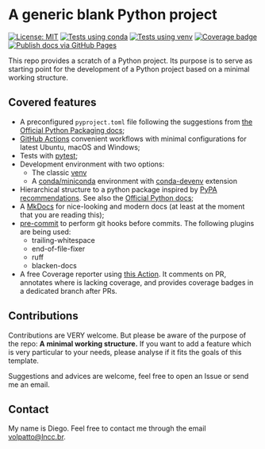 # A generic blank Python project

[![License: MIT](https://img.shields.io/badge/License-MIT-yellow.svg)](https://opensource.org/licenses/MIT)
[![Tests using conda](https://github.com/volpatto/blank-python-project/actions/workflows/tests-conda.yml/badge.svg)](https://github.com/volpatto/blank-python-project/actions/workflows/tests-conda.yml)
[![Tests using venv](https://github.com/volpatto/blank-python-project/actions/workflows/tests-venv.yml/badge.svg)](https://github.com/volpatto/blank-python-project/actions/workflows/tests-venv.yml)
[![Coverage badge](https://raw.githubusercontent.com/volpatto/blank-python-project/python-coverage-comment-action-data/badge.svg)](https://htmlpreview.github.io/?https://github.com/volpatto/blank-python-project/blob/python-coverage-comment-action-data/htmlcov/index.html)
[![Publish docs via GitHub Pages](https://github.com/volpatto/blank-python-project/actions/workflows/publish-docs.yml/badge.svg)](https://github.com/volpatto/blank-python-project/actions/workflows/publish-docs.yml)

This repo provides a scratch of a Python project. Its purpose is to serve as starting point for the development of a Python project based on a minimal working structure.

## Covered features

* A preconfigured `pyproject.toml` file following the suggestions from [the Official Python Packaging docs](https://packaging.python.org/en/latest/guides/writing-pyproject-toml/);
* [GitHub Actions](https://github.com/features/actions) convenient workflows with minimal configurations for latest Ubuntu, macOS and Windows;
* Tests with [pytest](https://docs.pytest.org/en/latest/);
* Development environment with two options:
    * The classic [venv](https://docs.python.org/3.12/library/venv.html)
    * A [conda/miniconda](https://conda.io/en/latest/) environment with [conda-devenv](https://github.com/ESSS/conda-devenv) extension
* Hierarchical structure to a python package inspired by [PyPA recommendations](https://github.com/pypa/sampleproject). See also the [Official Python docs](https://packaging.python.org/en/latest/guides/distributing-packages-using-setuptools/);
* A [MkDocs](https://www.mkdocs.org/) for nice-looking and modern docs (at least at the moment that you are reading this);
* [pre-commit](https://pre-commit.com/) to perform git hooks before commits. The following plugins are being used:
    - trailing-whitespace
    - end-of-file-fixer
    - ruff
    - blacken-docs
* A free Coverage reporter using [this Action](https://github.com/py-cov-action/python-coverage-comment-action/tree/main). It comments on PR, annotates where is lacking coverage, and provides coverage badges in a dedicated branch after PRs.

## Contributions

Contributions are VERY welcome. But please be aware of the purpose of the repo: **A minimal working structure.** If you want to add a feature which is very particular to your needs, please analyse if it fits the goals of this template.

Suggestions and advices are welcome, feel free to open an Issue or send me an email.

## Contact

My name is Diego. Feel free to contact me through the email <volpatto@lncc.br>.
